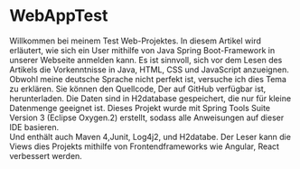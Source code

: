 # WebAppTest
Willkommen bei meinem Test Web-Projektes.
In diesem Artikel wird erläutert, wie sich ein User mithilfe von Java Spring Boot-Framework in unserer Webseite anmelden kann. 
Es ist sinnvoll, sich vor dem Lesen des Artikels die Vorkenntnisse in Java, HTML, CSS und JavaScript anzueignen.
Obwohl meine deutsche Sprache nicht perfekt ist, versuche ich dies Tema zu erklären.
Sie können den Quellcode, Der auf GitHub verfügbar ist, herunterladen. 
Die Daten sind in H2database gespeichert, die nur für kleine Datenmenge geeignet ist.
Dieses Projekt wurde mit Spring Tools Suite Version  3 (Eclipse Oxygen.2) erstellt, sodass alle Anweisungen auf dieser IDE basieren.  
Und enthält auch Maven 4,Junit, Log4j2, und H2databe. 
Der Leser kann die Views dies Projekts mithilfe von Frontendframeworks wie Angular, React verbessert werden.
